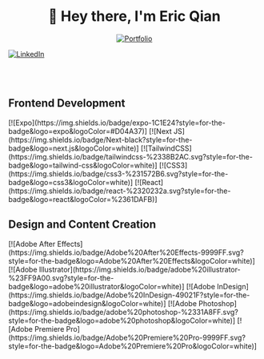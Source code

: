 <h1 align="center">🤠 Hey there, I'm Eric Qian</h1>

<p align="center">
<a href="https://www.ericqian.ca">
  <img alt="Portfolio" title="Check out my portfolio page!" src="https://img.shields.io/badge/Portfolio-Click_here!-blue">
</a>

[![LinkedIn](https://img.shields.io/badge/linkedin-%230077B5.svg?style=for-the-badge&logo=linkedin&logoColor=white)](https://www.linkedin.com/in/eric-hs-qian/)

<br></br>
</p>

<h2> Frontend Development </h2>
<p>
  [![Expo](https://img.shields.io/badge/expo-1C1E24?style=for-the-badge&logo=expo&logoColor=#D04A37)]
  [![Next JS](https://img.shields.io/badge/Next-black?style=for-the-badge&logo=next.js&logoColor=white)]
  [![TailwindCSS](https://img.shields.io/badge/tailwindcss-%2338B2AC.svg?style=for-the-badge&logo=tailwind-css&logoColor=white)]
  [![CSS3](https://img.shields.io/badge/css3-%231572B6.svg?style=for-the-badge&logo=css3&logoColor=white)]
  [![React](https://img.shields.io/badge/react-%2320232a.svg?style=for-the-badge&logo=react&logoColor=%2361DAFB)]
</p>

<h2> Design and Content Creation </h2>
<p>
  [![Adobe After Effects](https://img.shields.io/badge/Adobe%20After%20Effects-9999FF.svg?style=for-the-badge&logo=Adobe%20After%20Effects&logoColor=white)]
  [![Adobe Illustrator](https://img.shields.io/badge/adobe%20illustrator-%23FF9A00.svg?style=for-the-badge&logo=adobe%20illustrator&logoColor=white)]
  [![Adobe InDesign](https://img.shields.io/badge/Adobe%20InDesign-49021F?style=for-the-badge&logo=adobeindesign&logoColor=white)]
  [![Adobe Photoshop](https://img.shields.io/badge/adobe%20photoshop-%2331A8FF.svg?style=for-the-badge&logo=adobe%20photoshop&logoColor=white)]
  [![Adobe Premiere Pro](https://img.shields.io/badge/Adobe%20Premiere%20Pro-9999FF.svg?style=for-the-badge&logo=Adobe%20Premiere%20Pro&logoColor=white)]

  
</p>

